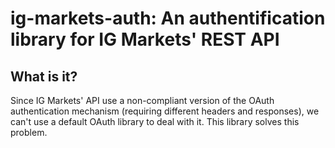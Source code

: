 # ig-markets-auth: An authentification library for IG Markets' REST API

## What is it?
Since IG Markets' API use a non-compliant version of the OAuth authentication mechanism (requiring different headers and responses), we can't use a default OAuth library to deal with it. This library solves this problem.
